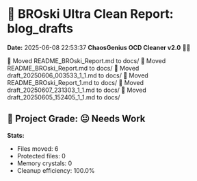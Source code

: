 # 🧹 BROski Ultra Clean Report: blog_drafts
**Date:** 2025-06-08 22:53:37
**ChaosGenius OCD Cleaner v2.0** 🧠💜

📁 Moved README_BROski_Report.md to docs/
📁 Moved README_BROski_Report.md to docs/
📁 Moved draft_20250606_003533_1_1.md to docs/
📁 Moved README_BROski_Report_1.md to docs/
📁 Moved draft_20250607_231303_1_1.md to docs/
📁 Moved draft_20250605_152405_1_1.md to docs/

## 🧠 Project Grade: 😐 Needs Work
**Stats:**
- Files moved: 6
- Protected files: 0
- Memory crystals: 0
- Cleanup efficiency: 100.0%